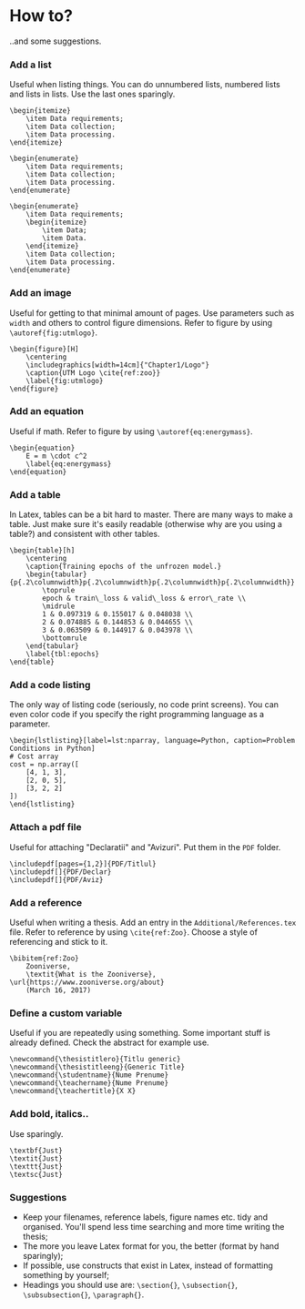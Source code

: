 # How to?

..and some suggestions.

### Add a list

Useful when listing things.
You can do unnumbered lists, numbered lists and lists in lists.
Use the last ones sparingly.

```
\begin{itemize}
	\item Data requirements;
	\item Data collection;
	\item Data processing.
\end{itemize}

\begin{enumerate}
	\item Data requirements;
	\item Data collection;
	\item Data processing.
\end{enumerate}

\begin{enumerate}
	\item Data requirements;
	\begin{itemize}
    	\item Data;
    	\item Data.
    \end{itemize}
	\item Data collection;
	\item Data processing.
\end{enumerate}

```

### Add an image

Useful for getting to that minimal amount of pages.
Use parameters such as `width` and others to control figure dimensions.
Refer to figure by using `\autoref{fig:utmlogo}`.

```
\begin{figure}[H]
    \centering
    \includegraphics[width=14cm]{"Chapter1/Logo"}
    \caption{UTM Logo \cite{ref:zoo}}
    \label{fig:utmlogo}
\end{figure}

```

### Add an equation

Useful if math.
Refer to figure by using `\autoref{eq:energymass}`.

```
\begin{equation}
    E = m \cdot c^2
    \label{eq:energymass}
\end{equation}

```

### Add a table

In Latex, tables can be a bit hard to master.
There are many ways to make a table.
Just make sure it's easily readable (otherwise why are you using a table?) and consistent with other tables.

```
\begin{table}[h]
    \centering
    \caption{Training epochs of the unfrozen model.}
    \begin{tabular}{p{.2\columnwidth}p{.2\columnwidth}p{.2\columnwidth}p{.2\columnwidth}}
        \toprule
        epoch & train\_loss & valid\_loss & error\_rate \\
        \midrule
        1 & 0.097319 & 0.155017 & 0.048038 \\
        2 & 0.074885 & 0.144853 & 0.044655 \\
        3 & 0.063509 & 0.144917 & 0.043978 \\
        \bottomrule
    \end{tabular}
    \label{tbl:epochs}
\end{table}

```

### Add a code listing

The only way of listing code (seriously, no code print screens).
You can even color code if you specify the right programming language as a parameter.

```
\begin{lstlisting}[label=lst:nparray, language=Python, caption=Problem Conditions in Python]
# Cost array
cost = np.array([
	[4, 1, 3],
	[2, 0, 5],
	[3, 2, 2]
])
\end{lstlisting}

```

### Attach a pdf file

Useful for attaching "Declaratii" and "Avizuri".
Put them in the `PDF` folder.

```
\includepdf[pages={1,2}]{PDF/Titlul}
\includepdf[]{PDF/Declar}
\includepdf[]{PDF/Aviz}

```

### Add a reference

Useful when writing a thesis.
Add an entry in the `Additional/References.tex` file.
Refer to reference by using `\cite{ref:Zoo}`.
Choose a style of referencing and stick to it.

```
\bibitem{ref:Zoo}
    Zooniverse,
    \textit{What is the Zooniverse}, \url{https://www.zooniverse.org/about}
    (March 16, 2017)

```

### Define a custom variable

Useful if you are repeatedly using something.
Some important stuff is already defined.
Check the abstract for example use.

```
\newcommand{\thesistitlero}{Titlu generic}
\newcommand{\thesistitleeng}{Generic Title}
\newcommand{\studentname}{Nume Prenume}
\newcommand{\teachername}{Nume Prenume}
\newcommand{\teachertitle}{X X}

```

### Add bold, italics..

Use sparingly.

```
\textbf{Just}
\textit{Just}
\texttt{Just}
\textsc{Just}

```

### Suggestions

- Keep your filenames, reference labels, figure names etc. tidy and organised. You'll spend less time searching and more time writing the thesis;
- The more you leave Latex format for you, the better (format by hand sparingly);
- If possible, use constructs that exist in Latex, instead of formatting something by yourself;
- Headings you should use are: `\section{}`, `\subsection{}`, `\subsubsection{}`, `\paragraph{}`.
